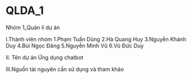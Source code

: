 # QLDA_1
Nhóm 1_Quản lí dự án

I.Thành viên nhóm
  1.Phạm Tuấn Dũng
  2.Hà Quang Huy
  3.Nguyễn Khánh Duy
  4.Bùi Ngọc Đăng
  5.Nguyễn Minh Vũ
  6.Vũ Đức Duy
  
II. Tên dự án
  Ứng dụng chatbot
  
III.Nguồn tài nguyên cần sử dụng và tham khảo
